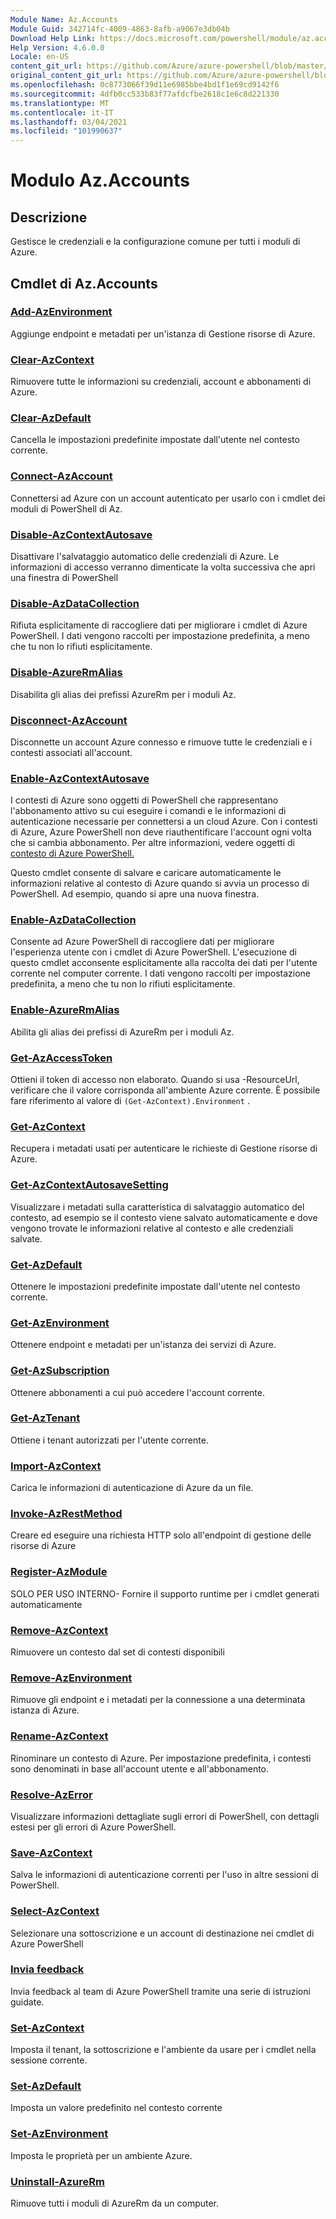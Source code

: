 ```yaml
---
Module Name: Az.Accounts
Module Guid: 342714fc-4009-4863-8afb-a9067e3db04b
Download Help Link: https://docs.microsoft.com/powershell/module/az.accounts
Help Version: 4.6.0.0
Locale: en-US
content_git_url: https://github.com/Azure/azure-powershell/blob/master/src/Accounts/Accounts/help/Az.Accounts.md
original_content_git_url: https://github.com/Azure/azure-powershell/blob/master/src/Accounts/Accounts/help/Az.Accounts.md
ms.openlocfilehash: 0c8773066f39d11e6985bbe4bd1f1e69cd9142f6
ms.sourcegitcommit: 4dfb0cc533b83f77afdcfbe2618c1e6c8d221330
ms.translationtype: MT
ms.contentlocale: it-IT
ms.lasthandoff: 03/04/2021
ms.locfileid: "101990637"
---
```

# Modulo Az.Accounts
## Descrizione
Gestisce le credenziali e la configurazione comune per tutti i moduli di Azure.

## Cmdlet di Az.Accounts
### [Add-AzEnvironment](Add-AzEnvironment.md)
Aggiunge endpoint e metadati per un'istanza di Gestione risorse di Azure.

### [Clear-AzContext](Clear-AzContext.md)
Rimuovere tutte le informazioni su credenziali, account e abbonamenti di Azure.

### [Clear-AzDefault](Clear-AzDefault.md)
Cancella le impostazioni predefinite impostate dall'utente nel contesto corrente.

### [Connect-AzAccount](Connect-AzAccount.md)
Connettersi ad Azure con un account autenticato per usarlo con i cmdlet dei moduli di PowerShell di Az.

### [Disable-AzContextAutosave](Disable-AzContextAutosave.md)
Disattivare l'salvataggio automatico delle credenziali di Azure.  Le informazioni di accesso verranno dimenticate la volta successiva che apri una finestra di PowerShell

### [Disable-AzDataCollection](Disable-AzDataCollection.md)
Rifiuta esplicitamente di raccogliere dati per migliorare i cmdlet di Azure PowerShell. I dati vengono raccolti per impostazione predefinita, a meno che tu non lo rifiuti esplicitamente.

### [Disable-AzureRmAlias](Disable-AzureRmAlias.md)
Disabilita gli alias dei prefissi AzureRm per i moduli Az.

### [Disconnect-AzAccount](Disconnect-AzAccount.md)
Disconnette un account Azure connesso e rimuove tutte le credenziali e i contesti associati all'account.

### [Enable-AzContextAutosave](Enable-AzContextAutosave.md)
I contesti di Azure sono oggetti di PowerShell che rappresentano l'abbonamento attivo su cui eseguire i comandi e le informazioni di autenticazione necessarie per connettersi a un cloud Azure. Con i contesti di Azure, Azure PowerShell non deve riauthentificare l'account ogni volta che si cambia abbonamento. Per altre informazioni, vedere oggetti di [contesto di Azure PowerShell.](https://docs.microsoft.com/powershell/azure/context-persistence)

Questo cmdlet consente di salvare e caricare automaticamente le informazioni relative al contesto di Azure quando si avvia un processo di PowerShell. Ad esempio, quando si apre una nuova finestra.

### [Enable-AzDataCollection](Enable-AzDataCollection.md)
Consente ad Azure PowerShell di raccogliere dati per migliorare l'esperienza utente con i cmdlet di Azure PowerShell. L'esecuzione di questo cmdlet acconsente esplicitamente alla raccolta dei dati per l'utente corrente nel computer corrente. I dati vengono raccolti per impostazione predefinita, a meno che tu non lo rifiuti esplicitamente.

### [Enable-AzureRmAlias](Enable-AzureRmAlias.md)
Abilita gli alias dei prefissi di AzureRm per i moduli Az.

### [Get-AzAccessToken](Get-AzAccessToken.md)
Ottieni il token di accesso non elaborato. Quando si usa -ResourceUrl, verificare che il valore corrisponda all'ambiente Azure corrente. È possibile fare riferimento al valore di `(Get-AzContext).Environment` .

### [Get-AzContext](Get-AzContext.md)
Recupera i metadati usati per autenticare le richieste di Gestione risorse di Azure.

### [Get-AzContextAutosaveSetting](Get-AzContextAutosaveSetting.md)
Visualizzare i metadati sulla caratteristica di salvataggio automatico del contesto, ad esempio se il contesto viene salvato automaticamente e dove vengono trovate le informazioni relative al contesto e alle credenziali salvate.

### [Get-AzDefault](Get-AzDefault.md)
Ottenere le impostazioni predefinite impostate dall'utente nel contesto corrente.

### [Get-AzEnvironment](Get-AzEnvironment.md)
Ottenere endpoint e metadati per un'istanza dei servizi di Azure.

### [Get-AzSubscription](Get-AzSubscription.md)
Ottenere abbonamenti a cui può accedere l'account corrente.

### [Get-AzTenant](Get-AzTenant.md)
Ottiene i tenant autorizzati per l'utente corrente.

### [Import-AzContext](Import-AzContext.md)
Carica le informazioni di autenticazione di Azure da un file.

### [Invoke-AzRestMethod](Invoke-AzRestMethod.md)
Creare ed eseguire una richiesta HTTP solo all'endpoint di gestione delle risorse di Azure

### [Register-AzModule](Register-AzModule.md)
SOLO PER USO INTERNO- Fornire il supporto runtime per i cmdlet generati automaticamente

### [Remove-AzContext](Remove-AzContext.md)
Rimuovere un contesto dal set di contesti disponibili

### [Remove-AzEnvironment](Remove-AzEnvironment.md)
Rimuove gli endpoint e i metadati per la connessione a una determinata istanza di Azure.

### [Rename-AzContext](Rename-AzContext.md)
Rinominare un contesto di Azure.  Per impostazione predefinita, i contesti sono denominati in base all'account utente e all'abbonamento.

### [Resolve-AzError](Resolve-AzError.md)
Visualizzare informazioni dettagliate sugli errori di PowerShell, con dettagli estesi per gli errori di Azure PowerShell.

### [Save-AzContext](Save-AzContext.md)
Salva le informazioni di autenticazione correnti per l'uso in altre sessioni di PowerShell.

### [Select-AzContext](Select-AzContext.md)
Selezionare una sottoscrizione e un account di destinazione nei cmdlet di Azure PowerShell

### [Invia feedback](Send-Feedback.md)
Invia feedback al team di Azure PowerShell tramite una serie di istruzioni guidate.

### [Set-AzContext](Set-AzContext.md)
Imposta il tenant, la sottoscrizione e l'ambiente da usare per i cmdlet nella sessione corrente.

### [Set-AzDefault](Set-AzDefault.md)
Imposta un valore predefinito nel contesto corrente

### [Set-AzEnvironment](Set-AzEnvironment.md)
Imposta le proprietà per un ambiente Azure.

### [Uninstall-AzureRm](Uninstall-AzureRm.md)
Rimuove tutti i moduli di AzureRm da un computer.

